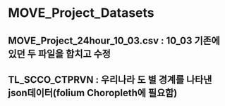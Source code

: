 # MOVE_Project_Datasets
## MOVE_Project_24hour_10_03.csv : 10_03 기존에 있던 두 파일을 합치고 수정
## TL_SCCO_CTPRVN : 우리나라 도 별 경계를 나타낸 json데이터(folium Choropleth에 필요함)
